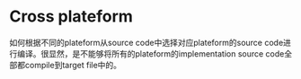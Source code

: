 # Cross plateform

如何根据不同的plateform从source code中选择对应plateform的source code进行编译。很显然，是不能够将所有的plateform的implementation source code全部都compile到target file中的。

